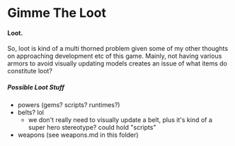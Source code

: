 # Gimme The Loot

#### Loot.

So, loot is kind of a multi thorned problem given some of my other thoughts on approaching development etc of this game. Mainly, not having various armors to avoid visually updating models creates an issue of what items do constitute loot?

##### Possible Loot Stuff

- powers (gems? scripts? runtimes?)
- belts? lol
  - we don't really need to visually update a belt, plus it's kind of a super hero stereotype? could hold "scripts"
- weapons (see weapons.md in this folder)
